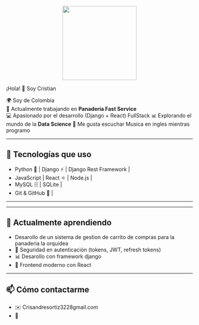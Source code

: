 <p align="center">
  <img src="https://gifdb.com/images/thumbnail/luffy-haki-one-piece-gear-5-j9jlt1q5y2y8brbn.gif" width="200" />
</p




# ¡Hola! 👋 Soy Cristian

🌍 Soy de Colombia  
🍞 Actualmente trabajando en **Panadería Fast Service**  
💻 Apasionado por el desarrollo (Django + React) FullStack
📊 Explorando el mundo de la **Data Science** 
🎸 Me gusta escuchar Musica en ingles mientras programo

---

## 🔧 Tecnologías que uso
- Python 🐍 | Django ⚡ | Django Rest Framework | 
- JavaScript | React ⚛️ | Node.js |
- MySQL 🗄️ | SQLite  |
- Git & GitHub 🔧  |

---
---

## 🌱 Actualmente aprendiendo
- Desarollo de un sistema de gestion de carrito de compras para la panaderia la orquidea
- 🔐 Seguridad en autenticación (tokens, JWT, refresh tokens)  
- 📊 Desarollo con framework django  
- 🎨 Frontend moderno con React  

---

## 📫 Cómo contactarme
- ✉️ Crisandresortiz3228gmail.com 
- 💼 
